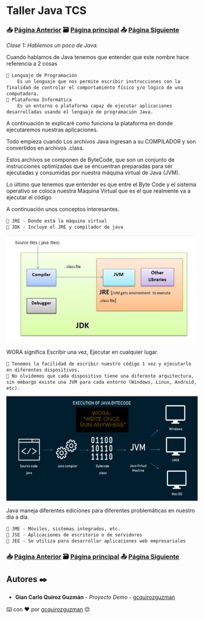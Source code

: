# Taller Java TCS                                                                       
### 📥 [Página Anterior](https://github.com/gcquirozguzman/java-tcs-202001)          🗃️ [Página principal](https://github.com/gcquirozguzman/java-tcs-202001)          📤 [Página Siguiente](https://github.com/gcquirozguzman/java-tcs-202001)

_Clase 1: Hablemos un poco de Java._

Cuando hablamos de Java tenemos que entender que este nombre hace referencia a 2 cosas

```
📢 Lenguaje de Programación
    Es un lenguaje que nos permite escribir instrucciones con la finalidad de controlar el comportamiento físico y/o lógico de una computadora.
📢 Plataforma Informática
    Es un entorno o plataforma capaz de ejecutar aplicaciones desarrolladas usando el lenguaje de programación Java.
```

A continuación te explicaré como funciona la plataforma en donde ejecutaremos nuestras aplicaciones. 

Todo empieza cuando Los archivos Java ingresan a su COMPILADOR y son convertidos en archivos .class. 

Estos archivos se componen de ByteCode, que son un conjunto de instrucciones optimizadas que se encuentran preparadas para ser ejecutadas y consumidas por nuestra máquina virtual de Java (JVM).

Lo último que tenemos que entender es que entre el Byte Code y el sistema operativo se coloca nuestra Máquina Virtual que es el que realmente va a ejecutar el código

A continuación unos conceptos interesantes.

```
📢 JRE - Donde está la máquina virtual
📢 JDK - Incluye el JRE y compilador de java
```
    
![Error: imagen no ha sido cargada](https://github.com/gcquirozguzman/java-tcs-202001/blob/master/imagenes/HUPCJ00001_01.png)

WORA significa Escribir una vez, Ejecutar en cualquier lugar.

```
📢 Tenemos la facilidad de escribir nuestro código 1 vez y ejecutarlo en diferentes dispositivos. 
📢 No olvidemos que cada dispositivo tiene una diferente arquitectura, sin embargo existe una JVM para cada entorno (Windows, Linux, Android, etc).
```

![Error: imagen no ha sido cargada](https://github.com/gcquirozguzman/java-tcs-202001/blob/master/imagenes/HUPCJ00001_02.png)

Java maneja diferentes ediciones para diferentes problemáticas en nuestro día a día.

```
📢 JME - Móviles, sistemas integrados, etc.
📢 JSE - Aplicaciones de escritorio o de servidores
📢 JEE - Se utiliza para desarrollar aplicaciones web empresariales
```

### 📥 [Página Anterior](https://github.com/gcquirozguzman/java-tcs-202001)          🗃️ [Página principal](https://github.com/gcquirozguzman/java-tcs-202001)          📤 [Página Siguiente](https://github.com/gcquirozguzman/java-tcs-202001)

## Autores ✒️

* **Gian Carlo Quiroz Guzmán** - *Proyecto Demo* - [gcquirozguzman](https://github.com/gcquirozguzman)

⌨️ con ❤️ por [gcquirozguzman](https://github.com/gcquirozguzman) 😊
